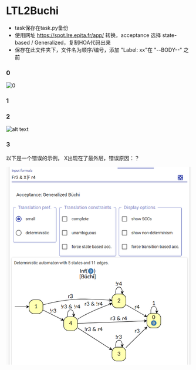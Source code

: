 # LTL2Buchi

- task保存在task.py备份
- 使用网址 https://spot.lre.epita.fr/app/ 转换，acceptance 选择 state-based / Generalized，复制HOA代码出来
- 保存在此文件夹下，文件名为顺序/编号，添加 "Label: xx"在 "--BODY--" 之前
### 0
![0](20240803_120850_487.png)

### 1


### 2
![alt text](20240803_120823_099.png)

### 3


以下是一个错误的示例， X出现在了最外层，错误原因：？

![alt text](20241216_071228_627.png)